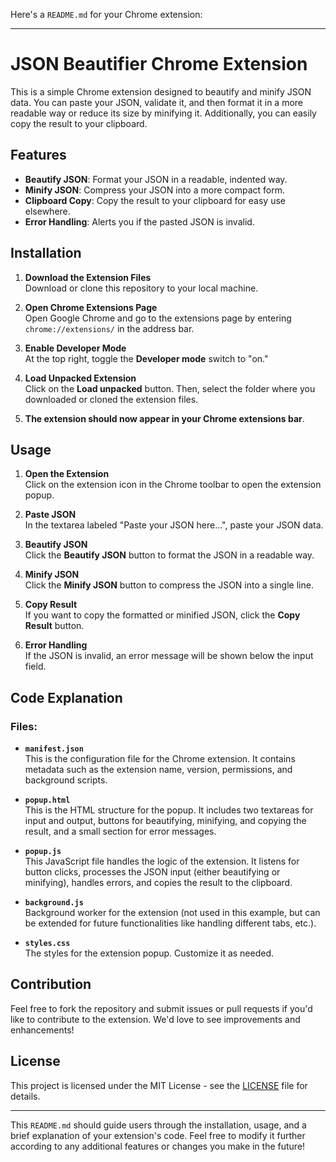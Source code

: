 Here's a `README.md` for your Chrome extension:

---

# JSON Beautifier Chrome Extension

This is a simple Chrome extension designed to beautify and minify JSON data. You can paste your JSON, validate it, and then format it in a more readable way or reduce its size by minifying it. Additionally, you can easily copy the result to your clipboard.

## Features
- **Beautify JSON**: Format your JSON in a readable, indented way.
- **Minify JSON**: Compress your JSON into a more compact form.
- **Clipboard Copy**: Copy the result to your clipboard for easy use elsewhere.
- **Error Handling**: Alerts you if the pasted JSON is invalid.

## Installation

1. **Download the Extension Files**  
   Download or clone this repository to your local machine.

2. **Open Chrome Extensions Page**  
   Open Google Chrome and go to the extensions page by entering `chrome://extensions/` in the address bar.

3. **Enable Developer Mode**  
   At the top right, toggle the **Developer mode** switch to "on."

4. **Load Unpacked Extension**  
   Click on the **Load unpacked** button. Then, select the folder where you downloaded or cloned the extension files.

5. **The extension should now appear in your Chrome extensions bar**.

## Usage

1. **Open the Extension**  
   Click on the extension icon in the Chrome toolbar to open the extension popup.

2. **Paste JSON**  
   In the textarea labeled "Paste your JSON here...", paste your JSON data.

3. **Beautify JSON**  
   Click the **Beautify JSON** button to format the JSON in a readable way.

4. **Minify JSON**  
   Click the **Minify JSON** button to compress the JSON into a single line.

5. **Copy Result**  
   If you want to copy the formatted or minified JSON, click the **Copy Result** button.

6. **Error Handling**  
   If the JSON is invalid, an error message will be shown below the input field.

## Code Explanation

### Files:

- **`manifest.json`**  
   This is the configuration file for the Chrome extension. It contains metadata such as the extension name, version, permissions, and background scripts.

- **`popup.html`**  
   This is the HTML structure for the popup. It includes two textareas for input and output, buttons for beautifying, minifying, and copying the result, and a small section for error messages.

- **`popup.js`**  
   This JavaScript file handles the logic of the extension. It listens for button clicks, processes the JSON input (either beautifying or minifying), handles errors, and copies the result to the clipboard.

- **`background.js`**  
   Background worker for the extension (not used in this example, but can be extended for future functionalities like handling different tabs, etc.).

- **`styles.css`**  
   The styles for the extension popup. Customize it as needed.

## Contribution

Feel free to fork the repository and submit issues or pull requests if you'd like to contribute to the extension. We'd love to see improvements and enhancements!

## License

This project is licensed under the MIT License - see the [LICENSE](LICENSE) file for details.

---

This `README.md` should guide users through the installation, usage, and a brief explanation of your extension's code. Feel free to modify it further according to any additional features or changes you make in the future!